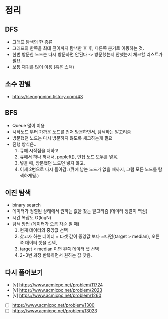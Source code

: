 # 정리

## DFS
- 그래프 탐색의 한 종류
- 그래프의 한쪽을 최대 깊이까지 탐색한 후 후, 다른쪽 분기로 이동하는 것.
- 한번 방문한 노드는 다시 방문하면 안된다 -> 방문했는지 안했는지 체크할 리스트가 필요.
- 보통 재귀를 많이 이용 (혹은 스택)

## 소수 판별
- https://seongonion.tistory.com/43

## BFS
- Queue 많이 이용
- 시작노드 부터 가까운 노드를 먼저 방문하면서, 탐색하는 알고리즘
- 방문했던 노드는 다시 방문하지 않도록 체크하는게 필요
- 진행 방식은..
  1. 큐에 시작점을 더하고
  2. 큐에서 하나 꺼내서, popleft(), 인접 노드 모두를 넣음.
  3. 넣을 때, 방문했던 노드면 넣지 않고.
  4. 이제 2번으로 다시 돌아감. (큐에 남는 노드가 없을 때까지, 그럼 모든 노드를 탐색하게됨.)

## 이진 탐색
- binary search
- 데이터가 정렬된 상태에서 원하는 값을 찾는 알고리즘 (데이터 정렬이 핵심)
- 시간 복잡도 O(logN)
- 탐색 방법 (데이터가 오름 차순 일 때)
  1. 현재 데이터의 중앙값 선택
  2. 찾고자 하는 데이터 = 타겟 값이 중앙값 보다 크다면(target > median), 오른쪽 데이터 셋을 선택, 
  3. target < median 이면 왼쪽 데이터 셋 선택
  4. 2~3번 과정 반복하면서 원하는 값 찾음.

## 다시 풀어보기
- [v] <https://www.acmicpc.net/problem/11724>
- [v] <https://www.acmicpc.net/problem/2023>
- [v] <https://www.acmicpc.net/problem/1260>
- [ ] <https://www.acmicpc.net/problem/1300>
- [ ] <https://www.acmicpc.net/problem/13023>